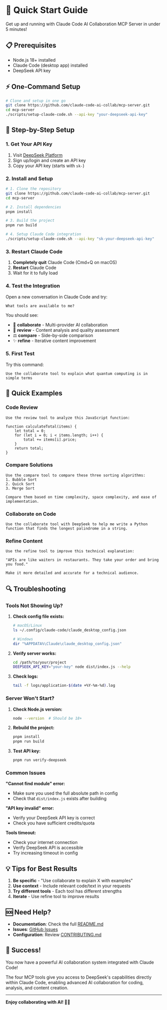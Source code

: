 # 🚀 Quick Start Guide

Get up and running with Claude Code AI Collaboration MCP Server in under 5 minutes!

## 📋 Prerequisites

- Node.js 18+ installed
- Claude Code (desktop app) installed
- DeepSeek API key

## ⚡ One-Command Setup

```bash
# Clone and setup in one go
git clone https://github.com/claude-code-ai-collab/mcp-server.git
cd mcp-server
./scripts/setup-claude-code.sh --api-key "your-deepseek-api-key"
```

## 🔧 Step-by-Step Setup

### 1. Get Your API Key

1. Visit [DeepSeek Platform](https://platform.deepseek.com/)
2. Sign up/login and create an API key
3. Copy your API key (starts with `sk-`)

### 2. Install and Setup

```bash
# 1. Clone the repository
git clone https://github.com/claude-code-ai-collab/mcp-server.git
cd mcp-server

# 2. Install dependencies
pnpm install

# 3. Build the project
pnpm run build

# 4. Setup Claude Code integration
./scripts/setup-claude-code.sh --api-key "sk-your-deepseek-api-key"
```

### 3. Restart Claude Code

1. **Completely quit** Claude Code (Cmd+Q on macOS)
2. **Restart** Claude Code
3. Wait for it to fully load

### 4. Test the Integration

Open a new conversation in Claude Code and try:

```
What tools are available to me?
```

You should see:
- 🤝 **collaborate** - Multi-provider AI collaboration
- 📝 **review** - Content analysis and quality assessment
- ⚖️ **compare** - Side-by-side comparison
- ✨ **refine** - Iterative content improvement

### 5. First Test

Try this command:

```
Use the collaborate tool to explain what quantum computing is in simple terms
```

## 🎯 Quick Examples

### Code Review
```
Use the review tool to analyze this JavaScript function:

function calculateTotal(items) {
    let total = 0;
    for (let i = 0; i < items.length; i++) {
        total += items[i].price;
    }
    return total;
}
```

### Compare Solutions
```
Use the compare tool to compare these three sorting algorithms:
1. Bubble Sort
2. Quick Sort  
3. Merge Sort

Compare them based on time complexity, space complexity, and ease of implementation.
```

### Collaborate on Code
```
Use the collaborate tool with DeepSeek to help me write a Python function that finds the longest palindrome in a string.
```

### Refine Content
```
Use the refine tool to improve this technical explanation:

"APIs are like waiters in restaurants. They take your order and bring you food."

Make it more detailed and accurate for a technical audience.
```

## 🔍 Troubleshooting

### Tools Not Showing Up?

1. **Check config file exists:**
   ```bash
   # macOS/Linux
   ls ~/.config/claude-code/claude_desktop_config.json
   
   # Windows
   dir "%APPDATA%\Claude\claude_desktop_config.json"
   ```

2. **Verify server works:**
   ```bash
   cd /path/to/your/project
   DEEPSEEK_API_KEY="your-key" node dist/index.js --help
   ```

3. **Check logs:**
   ```bash
   tail -f logs/application-$(date +%Y-%m-%d).log
   ```

### Server Won't Start?

1. **Check Node.js version:**
   ```bash
   node --version  # Should be 18+
   ```

2. **Rebuild the project:**
   ```bash
   pnpm install
   pnpm run build
   ```

3. **Test API key:**
   ```bash
   pnpm run verify-deepseek
   ```

### Common Issues

**"Cannot find module" error:**
- Make sure you used the full absolute path in config
- Check that `dist/index.js` exists after building

**"API key invalid" error:**
- Verify your DeepSeek API key is correct
- Check you have sufficient credits/quota

**Tools timeout:**
- Check your internet connection
- Verify DeepSeek API is accessible
- Try increasing timeout in config

## 💡 Tips for Best Results

1. **Be specific** - "Use collaborate to explain X with examples"
2. **Use context** - Include relevant code/text in your requests
3. **Try different tools** - Each tool has different strengths
4. **Iterate** - Use refine tool to improve results

## 🆘 Need Help?

- **Documentation**: Check the full [README.md](README.md)
- **Issues**: [GitHub Issues](https://github.com/claude-code-ai-collab/mcp-server/issues)
- **Configuration**: Review [CONTRIBUTING.md](CONTRIBUTING.md)

## 🎉 Success!

You now have a powerful AI collaboration system integrated with Claude Code! 

The four MCP tools give you access to DeepSeek's capabilities directly within Claude Code, enabling advanced AI collaboration for coding, analysis, and content creation.

---

**Enjoy collaborating with AI! 🤖✨**